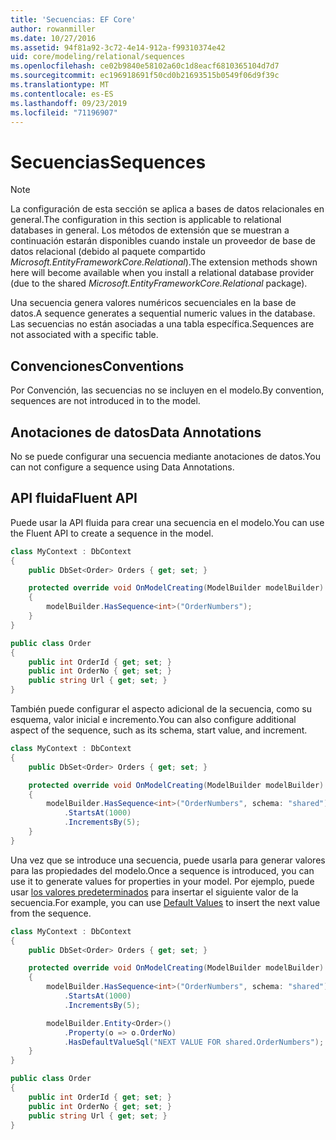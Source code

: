```yaml
---
title: 'Secuencias: EF Core'
author: rowanmiller
ms.date: 10/27/2016
ms.assetid: 94f81a92-3c72-4e14-912a-f99310374e42
uid: core/modeling/relational/sequences
ms.openlocfilehash: ce02b9840e58102a60c1d8eacf6810365104d7d7
ms.sourcegitcommit: ec196918691f50cd0b21693515b0549f06d9f39c
ms.translationtype: MT
ms.contentlocale: es-ES
ms.lasthandoff: 09/23/2019
ms.locfileid: "71196907"
---
```

# <a name="sequences"></a><span data-ttu-id="4be68-102">Secuencias</span><span class="sxs-lookup"><span data-stu-id="4be68-102">Sequences</span></span>

> [!NOTE]  
> <span data-ttu-id="4be68-103">La configuración de esta sección se aplica a bases de datos relacionales en general.</span><span class="sxs-lookup"><span data-stu-id="4be68-103">The configuration in this section is applicable to relational databases in general.</span></span> <span data-ttu-id="4be68-104">Los métodos de extensión que se muestran a continuación estarán disponibles cuando instale un proveedor de base de datos relacional (debido al paquete compartido *Microsoft.EntityFrameworkCore.Relational*).</span><span class="sxs-lookup"><span data-stu-id="4be68-104">The extension methods shown here will become available when you install a relational database provider (due to the shared *Microsoft.EntityFrameworkCore.Relational* package).</span></span>

<span data-ttu-id="4be68-105">Una secuencia genera valores numéricos secuenciales en la base de datos.</span><span class="sxs-lookup"><span data-stu-id="4be68-105">A sequence generates a sequential numeric values in the database.</span></span> <span data-ttu-id="4be68-106">Las secuencias no están asociadas a una tabla específica.</span><span class="sxs-lookup"><span data-stu-id="4be68-106">Sequences are not associated with a specific table.</span></span>

## <a name="conventions"></a><span data-ttu-id="4be68-107">Convenciones</span><span class="sxs-lookup"><span data-stu-id="4be68-107">Conventions</span></span>

<span data-ttu-id="4be68-108">Por Convención, las secuencias no se incluyen en el modelo.</span><span class="sxs-lookup"><span data-stu-id="4be68-108">By convention, sequences are not introduced in to the model.</span></span>

## <a name="data-annotations"></a><span data-ttu-id="4be68-109">Anotaciones de datos</span><span class="sxs-lookup"><span data-stu-id="4be68-109">Data Annotations</span></span>

<span data-ttu-id="4be68-110">No se puede configurar una secuencia mediante anotaciones de datos.</span><span class="sxs-lookup"><span data-stu-id="4be68-110">You can not configure a sequence using Data Annotations.</span></span>

## <a name="fluent-api"></a><span data-ttu-id="4be68-111">API fluida</span><span class="sxs-lookup"><span data-stu-id="4be68-111">Fluent API</span></span>

<span data-ttu-id="4be68-112">Puede usar la API fluida para crear una secuencia en el modelo.</span><span class="sxs-lookup"><span data-stu-id="4be68-112">You can use the Fluent API to create a sequence in the model.</span></span>

<!-- [!code-csharp[Main](samples/core/relational/Modeling/FluentAPI/Relational/Sequence.cs?highlight=7)] -->
``` csharp
class MyContext : DbContext
{
    public DbSet<Order> Orders { get; set; }

    protected override void OnModelCreating(ModelBuilder modelBuilder)
    {
        modelBuilder.HasSequence<int>("OrderNumbers");
    }
}

public class Order
{
    public int OrderId { get; set; }
    public int OrderNo { get; set; }
    public string Url { get; set; }
}
```

<span data-ttu-id="4be68-113">También puede configurar el aspecto adicional de la secuencia, como su esquema, valor inicial e incremento.</span><span class="sxs-lookup"><span data-stu-id="4be68-113">You can also configure additional aspect of the sequence, such as its schema, start value, and increment.</span></span>

<!-- [!code-csharp[Main](samples/core/relational/Modeling/FluentAPI/Relational/SequenceConfigured.cs?highlight=7,8,9)] -->
``` csharp
class MyContext : DbContext
{
    public DbSet<Order> Orders { get; set; }

    protected override void OnModelCreating(ModelBuilder modelBuilder)
    {
        modelBuilder.HasSequence<int>("OrderNumbers", schema: "shared")
            .StartsAt(1000)
            .IncrementsBy(5);
    }
}
```

<span data-ttu-id="4be68-114">Una vez que se introduce una secuencia, puede usarla para generar valores para las propiedades del modelo.</span><span class="sxs-lookup"><span data-stu-id="4be68-114">Once a sequence is introduced, you can use it to generate values for properties in your model.</span></span> <span data-ttu-id="4be68-115">Por ejemplo, puede usar [los valores predeterminados](default-values.md) para insertar el siguiente valor de la secuencia.</span><span class="sxs-lookup"><span data-stu-id="4be68-115">For example, you can use [Default Values](default-values.md) to insert the next value from the sequence.</span></span>

<!-- [!code-csharp[Main](samples/core/relational/Modeling/FluentAPI/Relational/SequenceUsed.cs?highlight=11,12,13)] -->
``` csharp
class MyContext : DbContext
{
    public DbSet<Order> Orders { get; set; }

    protected override void OnModelCreating(ModelBuilder modelBuilder)
    {
        modelBuilder.HasSequence<int>("OrderNumbers", schema: "shared")
            .StartsAt(1000)
            .IncrementsBy(5);

        modelBuilder.Entity<Order>()
            .Property(o => o.OrderNo)
            .HasDefaultValueSql("NEXT VALUE FOR shared.OrderNumbers");
    }
}

public class Order
{
    public int OrderId { get; set; }
    public int OrderNo { get; set; }
    public string Url { get; set; }
}
```
